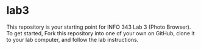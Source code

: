 lab3
====

This repository is your starting point for INFO 343 Lab 3 (Photo Browser). To get started, Fork this repository into one of your own on GitHub, clone it to your lab computer, and follow the lab instructions.
